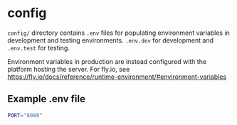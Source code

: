 # config

`config/` directory contains `.env` files for populating environment variables
in development and testing environments. `.env.dev` for development and `.env.test`
for testing.

Environment variables in production are instead configured with the platform hosting
the server. For fly.io, see https://fly.io/docs/reference/runtime-environment/#environment-variables

## Example .env file

```sh
PORT="8080"
```
